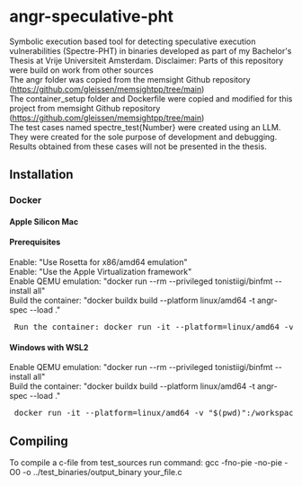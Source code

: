 # angr-speculative-pht
Symbolic execution based tool for detecting speculative execution vulnerabilities (Spectre-PHT) in binaries developed as part of my Bachelor's Thesis at Vrije Universiteit Amsterdam.
Disclaimer: Parts of this repository were build on work from other sources  
The angr folder was copied from the memsight Github repository (https://github.com/gleissen/memsightpp/tree/main)  
The container_setup folder and Dockerfile were copied and modified for this project from memsight Github repository (https://github.com/gleissen/memsightpp/tree/main)  
The test cases named spectre_test{Number} were created using an LLM. They were created for the sole purpose of development and debugging. Results obtained from these cases will not be presented in the thesis.
## Installation
### Docker
#### Apple Silicon Mac
#### Prerequisites
Enable: "Use Rosetta for x86/amd64 emulation"  
Enable: "Use the Apple Virtualization framework"  
Enable QEMU emulation: "docker run --rm --privileged tonistiigi/binfmt --install all"  
Build the container: "docker buildx build --platform linux/amd64 -t angr-spec --load ."  
<pre> Run the container: docker run -it --platform=linux/amd64 -v "$(pwd)":/workspace -w /workspace angr-spec</pre>
#### Windows with WSL2
Enable QEMU emulation: "docker run --rm --privileged tonistiigi/binfmt --install all"  
Build the container: "docker buildx build --platform linux/amd64 -t angr-spec --load ."  
<pre> docker run -it --platform=linux/amd64 -v "$(pwd)":/workspace -w /workspace angr-spec</pre>
## Compiling 
To compile a c-file from test_sources run command: gcc -fno-pie -no-pie -O0 -o ../test_binaries/output_binary your_file.c
